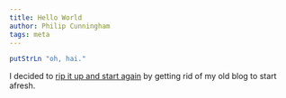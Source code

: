 ```yaml
---
title: Hello World
author: Philip Cunningham
tags: meta
---
```


```haskell
putStrLn "oh, hai."
```

I decided to [rip it up and start again](https://en.wikipedia.org/wiki/Rip_It_Up_and_Start_Again) 
by getting rid of my old blog to start afresh. 
